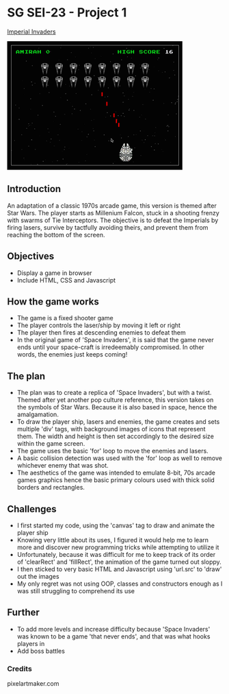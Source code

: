 # SG SEI-23 - Project 1

<a href="https://amirahsham01.github.io/imperial-invaders/">Imperial Invaders</a>

<img src="imgs/sample.gif">

## Introduction
An adaptation of a classic 1970s arcade game, this version is themed after Star Wars. The player starts as Millenium Falcon, stuck in a shooting frenzy with swarms of Tie Interceptors. The objective is to defeat the Imperials by firing lasers, survive by tactfully avoiding theirs, and prevent them from reaching the bottom of
the screen.

## Objectives
- Display a game in browser
- Include HTML, CSS and Javascript

## How the game works
- The game is a fixed shooter game
- The player controls the laser/ship by moving it left or right
- The player then fires at descending enemies to defeat them
- In the original game of 'Space Invaders', it is said that the game never ends until your space-craft is irredeemably compromised. In other words, the enemies just keeps coming!

## The plan
- The plan was to create a replica of 'Space Invaders', but with a twist. Themed after yet another pop culture reference, this version takes on the symbols of Star Wars. Because it is also based in space, hence the amalgamation. 
- To draw the player ship, lasers and enemies, the game creates and sets multiple 'div' tags, with background images of icons that represent them. The width and height is then set accordingly to the desired size within the game screen.
- The game uses the basic 'for' loop to move the enemies and lasers. 
- A basic collision detection was used with the 'for' loop as well to remove whichever enemy that was shot.
- The aesthetics of the game was intended to emulate 8-bit, 70s arcade games graphics hence the basic primary colours used with thick solid borders and rectangles.

## Challenges
- I first started my code, using the 'canvas' tag to draw and animate the player ship
- Knowing very little about its uses, I figured it would help me to learn more and discover new programming tricks while attempting to utilize it
- Unfortunately, because it was difficult for me to keep track of its order of 'clearRect' and 'fillRect', the animation of the game turned out sloppy.
- I then sticked to very basic HTML and Javascript using 'url.src' to 'draw' out the images
- My only regret was not using OOP, classes and constructors enough as I was still struggling to comprehend its use

## Further
- To add more levels and increase difficulty because 'Space Invaders' was known to be a game 'that never ends', and that was what hooks players in
- Add boss battles

### Credits
pixelartmaker.com



